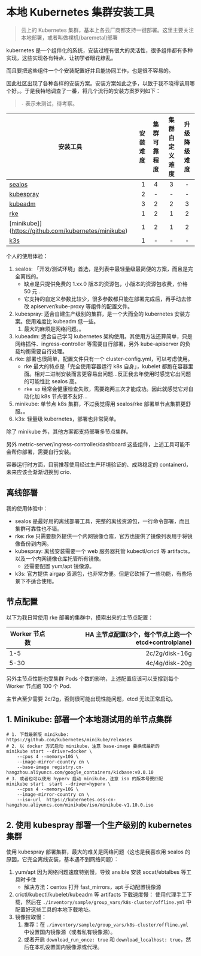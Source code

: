 # 本地 Kubernetes 集群安装工具

>云上的 Kubernetes 集群，基本上各云厂商都支持一键部署。这里主要关注本地部署，或者叫做裸机(baremetal)部署

kubernetes 是一个组件化的系统，安装过程有很大的灵活性，很多组件都有多种实现，这些实现各有特点，让初学者眼花缭乱。

而且要把这些组件一个个安装配置好并且能协同工作，也是很不容易的。

因此社区出现了各种各样的安装方案。安装方案如此之多，以致于我不晓得该用哪个好。。于是我特地调查了一番，将几个流行的安装方案罗列如下：

> `-` 表示未测试，待考察。

| 安装工具     | 安装难度 |  集群可靠程度  |  集群自定义难度 |  升级降级难度  |
| --------     | -----:   | :----:  | :----:  | :----:  |
| [sealos](https://github.com/fanux/sealos)       |    1     |   4     |    3    | - |
| [kubespray](https://github.com/kubernetes-sigs/kubespray)    |    2     |   -     |    -    | - |
| [kubeadm](https://kuboard.cn/install/install-k8s.html)      |    3     |   2     |    2    | 3 |
| [rke](https://docs.rancher.cn/rke/) |    1     |   2     |    1    | 2 |
| [minikube]](https://github.com/kubernetes/minikube) |    1     |   2     |    1    | 2 |
| [k3s](https://github.com/k3s-io/k3s) |    1     |   -     |    -    | - |


个人的使用体验：

1. sealos: 「开发/测试环境」首选，是列表中最轻量级最简便的方案，而且是完全离线的。
    - 缺点是只提供免费的 1.xx.0 版本的资源包，小版本的资源包收费，价格 50 元...
    - 它支持的自定义参数比较少，很多参数都只能在部署完成后，再手动去修改 apiserver/kube-proxy 等组件的配置文件。
2. kubespray: 适合自建生产级别的集群，是一个大而全的 kubernetes 安装方案。使用难度比 kubeadm 低一些。
   1. 最大的麻烦是网络问题。。
3. kubeadm: 适合自己学习 kubernetes 架构使用。其使用方法还算简单，只是网络插件、ingress-controller 等需要自行部署，另外 kube-apiserver 的负载均衡需要自行处理。
4. rke: 部署也很简单，配置文件只有一个 cluster-config.yml，可以考虑使用。
    - rke 最大的特点是「完全使用容器运行 k8s 自身」，kubelet 都跑在容器里面。相对二进制安装而言更容易出问题...反正我去年使用时感觉它出问题的可能性比 sealos 高。
    - `rke up` 经常会健康检查失败，需要跑两三次才能成功。因此就感觉它对自动化加 k8s 节点很不友好...
5. minikube: 单节点 k8s 集群，不过我觉得用 sealos/rke 部署单节点集群更舒服。。
6. k3s: 轻量级 kubernetes，部署也非常简单。

除了 minikube 外，其他方案都支持部署多节点集群。

另外 metric-server/ingress-controller/dashboard 这些组件，上述工具可能不会帮你部署，需要自行安装。

容器运行时方面，目前推荐使用经过生产环境验证的、成熟稳定的 containerd，未来应该会渐渐切换到 crio.

## 离线部署

我的使用体验中：

- sealos 是最好用的离线部署工具，完整的离线资源包，一行命令部署，而且集群可靠性也不错。
- rke: rke 只需要额外提供一个内网镜像仓库，官方也提供了镜像列表用于将镜像备份到内网。
- kubespray: 离线安装需要一个 web 服务器托管 kubectl/crictl 等 artifacts，以及一个内网镜像仓库托管所有镜像。
    - 还需要配置 yum/apt 镜像源。
- k3s: 官方提供 airgap 资源包，也非常方便。但是它砍掉了一些功能，有些场景下不适合使用。

## 节点配置

以下为我日常使用 rke 部署的集群中，摸索出来的主节点配置：

| Worker 节点数   | HA 主节点配置(3个，每个节点上跑一个 etcd+controlplane) |
| --------       | -----:        |
|   1-5         |    2c/2g/disk-16g     |  
|   5-30        |    4c/4g/disk-20g      |

另外主节点性能也受集群 Pods 个数的影响，上述配置应该可以支撑到每个 Worker 节点跑 100 个 Pod.

主节点至少需要 2c/2g，否则很可能出现性能问题，etcd 无法正常启动。

## 1. Minikube: 部署一个本地测试用的单节点集群

```shell
# 1. 下载最新版 minikube: https://github.com/kubernetes/minikube/releases
# 2. 以 docker 方式启动 minikube，注意 base-image 要换成最新的
minikube start --driver=docker \
    --cpus 4 --memory=10G \
    --image-mirror-country cn \
    --base-image registry.cn-hangzhou.aliyuncs.com/google_containers/kicbase:v0.0.10
# 3. 或者也可以使用 hyperv 启动 minikube，注意 iso 的版本号要匹配
minikube start  start --driver=hyperv \
    --cpus 4 --memory=10G \
    --image-mirror-country cn \
    --iso-url  https://kubernetes.oss-cn-hangzhou.aliyuncs.com/minikube/iso/minikube-v1.10.0.iso
```

## 2. 使用 kubespray 部署一个生产级别的 kubernetes 集群

使用 kubespray 部署集群，最大的难关是网络问题（这也是我喜欢用 sealos 的原因，它完全离线安装，基本遇不到网络问题）：

1. yum/apt 因为网络问题速度特别慢，导致 ansible 安装 socat/ebtalbes 等工具时卡住
    - 解决方法：centos 打开 fast_mirrors，apt 手动配置镜像源
1. crictl/kubectl/kubelet/kubeadm 等 artifacts 下载速度慢： 使用代理手工下载，然后在 `./inventory/sample/group_vars/k8s-cluster/offline.yml` 中配置好这些工具的本地下载地址。
1. 镜像拉取慢：
   1. 推荐：在 `./inventory/sample/group_vars/k8s-cluster/offline.yml` 中设置国内镜像源（或者私有镜像源）。
   2. 或者开启 `download_run_once: true` 和 `download_localhost: true`，然后在本机设置国内镜像源或代理。

